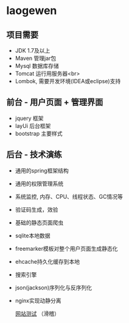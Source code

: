 # laogewen

项目需要
----
* JDK 1.7及以上<br>
* Maven 管理jar包<br>
* Mysql 数据库存储<br>
* Tomcat 运行用服务器\<br>
* Lombok, 需要开发环境(IDEA或eclipse)支持<br>

前台 - 用户页面 + 管理界面
---
* jquery 框架<br>
* layUi 后台框架<br>
* bootstrap 主要样式<br>

后台 - 技术演练
---
* 通用的spring框架结构
* 通用的权限管理系统
* 系统监控, 内存、CPU、线程状态、GC情况等
* 验证码生成，效验
* 基础的静态页面爬虫
* sqlite本地数据
* freemarker模板对整个用户页面生成静态化
* ehcache持久化缓存到本地
* 搜索引擎
* json(jackson)序列化与反序列化
* nginx实现动静分离

  [网站测试](http://laogewen.co/) （滑稽）
